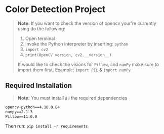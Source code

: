 # Color Detection Project


> **Note:** If you want to check the version of opencv your're currently using do the following: 
> 1. Open terminal
> 2. Invoke the Python interpreter by inserting: `python`
> 3. `import cv2`
> 4. `print(OpenCV version, cv2.__version__)`
>
> If would like to check the visions for `Pillow`, and `numPy` make sure to import them first. 
> Example: `import PIL` & `import numPy`


## Required Installation  
> **Note:** You must install all the required dependencies

```txt
opencv-python==4.10.0.84
numpy==2.1.3
Pillow==11.0.0
```
Then run: `pip install -r requirements`

